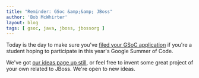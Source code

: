 ```yaml
---
title: "Reminder: GSoc &amp;&amp; JBoss"
author: 'Bob McWhirter'
layout: blog
tags: [ gsoc, java, jboss, jbossorg ]
---
```

Today is the day to make sure you've <a href="http://groups.google.com/group/google-summer-of-code-announce/web/guide-to-the-gsoc-web-app-for-student-applicants" title="GSoC">filed your GSoC application</a> if you're a student hoping to participate in this year's Google Summer of Code.

We've got <a href="http://labs.jboss.com/wiki/GSoC" title="JBoss GSoC ideas page">our ideas page up still</a>, or feel free to invent some great project of your own related to JBoss.  We're open to new ideas.
